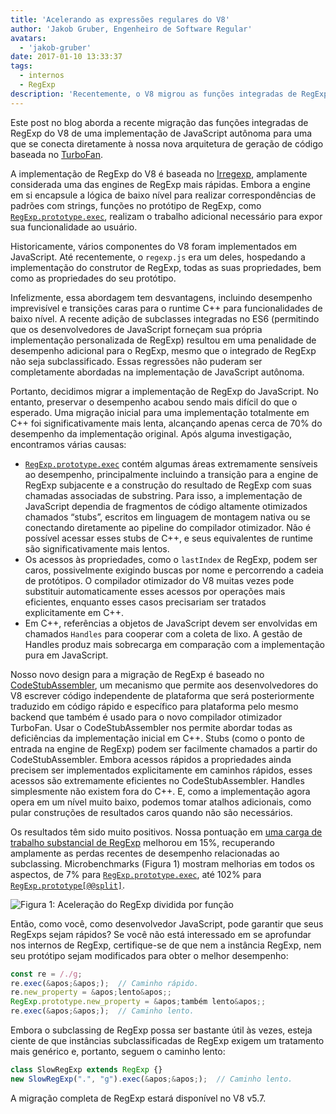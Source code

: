 ```yaml
---
title: 'Acelerando as expressões regulares do V8'
author: 'Jakob Gruber, Engenheiro de Software Regular'
avatars:
  - 'jakob-gruber'
date: 2017-01-10 13:33:37
tags:
  - internos
  - RegExp
description: 'Recentemente, o V8 migrou as funções integradas de RegExp de uma implementação de JavaScript autônoma para uma nova arquitetura de geração de código baseada no TurboFan.'
---
```

Este post no blog aborda a recente migração das funções integradas de RegExp do V8 de uma implementação de JavaScript autônoma para uma que se conecta diretamente à nossa nova arquitetura de geração de código baseada no [TurboFan](/blog/v8-release-56).

<!--truncate-->
A implementação de RegExp do V8 é baseada no [Irregexp](https://blog.chromium.org/2009/02/irregexp-google-chromes-new-regexp.html), amplamente considerada uma das engines de RegExp mais rápidas. Embora a engine em si encapsule a lógica de baixo nível para realizar correspondências de padrões com strings, funções no protótipo de RegExp, como [`RegExp.prototype.exec`](https://developer.mozilla.org/en-US/docs/Web/JavaScript/Reference/Global_Objects/RegExp/exec), realizam o trabalho adicional necessário para expor sua funcionalidade ao usuário.

Historicamente, vários componentes do V8 foram implementados em JavaScript. Até recentemente, o `regexp.js` era um deles, hospedando a implementação do construtor de RegExp, todas as suas propriedades, bem como as propriedades do seu protótipo.

Infelizmente, essa abordagem tem desvantagens, incluindo desempenho imprevisível e transições caras para o runtime C++ para funcionalidades de baixo nível. A recente adição de subclasses integradas no ES6 (permitindo que os desenvolvedores de JavaScript forneçam sua própria implementação personalizada de RegExp) resultou em uma penalidade de desempenho adicional para o RegExp, mesmo que o integrado de RegExp não seja subclassificado. Essas regressões não puderam ser completamente abordadas na implementação de JavaScript autônoma.

Portanto, decidimos migrar a implementação de RegExp do JavaScript. No entanto, preservar o desempenho acabou sendo mais difícil do que o esperado. Uma migração inicial para uma implementação totalmente em C++ foi significativamente mais lenta, alcançando apenas cerca de 70% do desempenho da implementação original. Após alguma investigação, encontramos várias causas:

- [`RegExp.prototype.exec`](https://developer.mozilla.org/en-US/docs/Web/JavaScript/Reference/Global_Objects/RegExp/exec) contém algumas áreas extremamente sensíveis ao desempenho, principalmente incluindo a transição para a engine de RegExp subjacente e a construção do resultado de RegExp com suas chamadas associadas de substring. Para isso, a implementação de JavaScript dependia de fragmentos de código altamente otimizados chamados “stubs”, escritos em linguagem de montagem nativa ou se conectando diretamente ao pipeline do compilador otimizador. Não é possível acessar esses stubs de C++, e seus equivalentes de runtime são significativamente mais lentos.
- Os acessos às propriedades, como o `lastIndex` de RegExp, podem ser caros, possivelmente exigindo buscas por nome e percorrendo a cadeia de protótipos. O compilador otimizador do V8 muitas vezes pode substituir automaticamente esses acessos por operações mais eficientes, enquanto esses casos precisariam ser tratados explicitamente em C++.
- Em C++, referências a objetos de JavaScript devem ser envolvidas em chamados `Handles` para cooperar com a coleta de lixo. A gestão de Handles produz mais sobrecarga em comparação com a implementação pura em JavaScript.

Nosso novo design para a migração de RegExp é baseado no [CodeStubAssembler](/blog/csa), um mecanismo que permite aos desenvolvedores do V8 escrever código independente de plataforma que será posteriormente traduzido em código rápido e específico para plataforma pelo mesmo backend que também é usado para o novo compilador otimizador TurboFan. Usar o CodeStubAssembler nos permite abordar todas as deficiências da implementação inicial em C++. Stubs (como o ponto de entrada na engine de RegExp) podem ser facilmente chamados a partir do CodeStubAssembler. Embora acessos rápidos a propriedades ainda precisem ser implementados explicitamente em caminhos rápidos, esses acessos são extremamente eficientes no CodeStubAssembler. Handles simplesmente não existem fora do C++. E, como a implementação agora opera em um nível muito baixo, podemos tomar atalhos adicionais, como pular construções de resultados caros quando não são necessários.

Os resultados têm sido muito positivos. Nossa pontuação em [uma carga de trabalho substancial de RegExp](https://github.com/chromium/octane/blob/master/regexp.js) melhorou em 15%, recuperando amplamente as perdas recentes de desempenho relacionadas ao subclassing. Microbenchmarks (Figura 1) mostram melhorias em todos os aspectos, de 7% para [`RegExp.prototype.exec`](https://developer.mozilla.org/pt-BR/docs/Web/JavaScript/Reference/Global_Objects/RegExp/exec), até 102% para [`RegExp.prototype[@@split]`](https://developer.mozilla.org/pt-BR/docs/Web/JavaScript/Reference/Global_Objects/RegExp/@@split).

![Figura 1: Aceleração do RegExp dividida por função](/_img/speeding-up-regular-expressions/perf.png)

Então, como você, como desenvolvedor JavaScript, pode garantir que seus RegExps sejam rápidos? Se você não está interessado em se aprofundar nos internos de RegExp, certifique-se de que nem a instância RegExp, nem seu protótipo sejam modificados para obter o melhor desempenho:

```js
const re = /./g;
re.exec(&apos;&apos;);  // Caminho rápido.
re.new_property = &apos;lento&apos;;
RegExp.prototype.new_property = &apos;também lento&apos;;
re.exec(&apos;&apos;);  // Caminho lento.
```

Embora o subclassing de RegExp possa ser bastante útil às vezes, esteja ciente de que instâncias subclassificadas de RegExp exigem um tratamento mais genérico e, portanto, seguem o caminho lento:

```js
class SlowRegExp extends RegExp {}
new SlowRegExp(".", "g").exec(&apos;&apos;);  // Caminho lento.
```

A migração completa de RegExp estará disponível no V8 v5.7.
